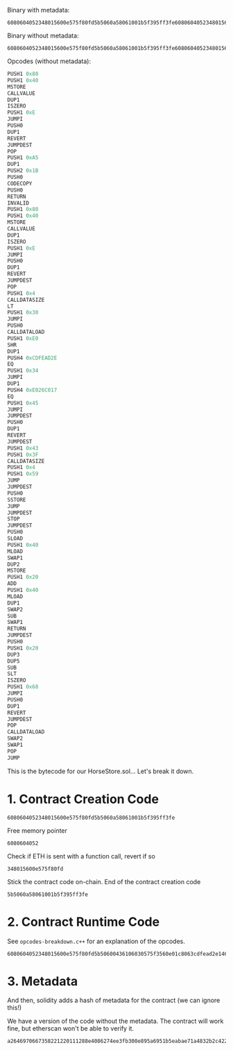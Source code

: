 Binary with metadata:
```
6080604052348015600e575f80fd5b5060a58061001b5f395ff3fe6080604052348015600e575f80fd5b50600436106030575f3560e01c8063cdfead2e146034578063e026c017146045575b5f80fd5b6043603f3660046059565b5f55565b005b5f5460405190815260200160405180910390f35b5f602082840312156068575f80fd5b503591905056fea2646970667358221220a9f8f915366ada1b50aa56817aa4d80c372a2b9ee0cde417365dd4be9ec87b5464736f6c63430008140033
```

Binary without metadata:

```
6080604052348015600e575f80fd5b5060a58061001b5f395ff3fe6080604052348015600e575f80fd5b50600436106030575f3560e01c8063cdfead2e146034578063e026c017146045575b5f80fd5b6043603f3660046059565b5f55565b005b5f5460405190815260200160405180910390f35b5f602082840312156068575f80fd5b503591905056
```

Opcodes (without metadata):

```c++
PUSH1 0x80
PUSH1 0x40
MSTORE
CALLVALUE
DUP1
ISZERO
PUSH1 0xE
JUMPI
PUSH0
DUP1
REVERT
JUMPDEST
POP
PUSH1 0xA5
DUP1
PUSH2 0x1B
PUSH0
CODECOPY
PUSH0
RETURN
INVALID
PUSH1 0x80
PUSH1 0x40
MSTORE
CALLVALUE
DUP1
ISZERO
PUSH1 0xE
JUMPI
PUSH0
DUP1
REVERT
JUMPDEST
POP
PUSH1 0x4
CALLDATASIZE
LT
PUSH1 0x30
JUMPI
PUSH0
CALLDATALOAD
PUSH1 0xE0
SHR
DUP1
PUSH4 0xCDFEAD2E
EQ
PUSH1 0x34
JUMPI
DUP1
PUSH4 0xE026C017
EQ
PUSH1 0x45
JUMPI
JUMPDEST
PUSH0
DUP1
REVERT
JUMPDEST
PUSH1 0x43
PUSH1 0x3F
CALLDATASIZE
PUSH1 0x4
PUSH1 0x59
JUMP
JUMPDEST
PUSH0
SSTORE
JUMP
JUMPDEST
STOP
JUMPDEST
PUSH0
SLOAD
PUSH1 0x40
MLOAD
SWAP1
DUP2
MSTORE
PUSH1 0x20
ADD
PUSH1 0x40
MLOAD
DUP1
SWAP2
SUB
SWAP1
RETURN
JUMPDEST
PUSH0
PUSH1 0x20
DUP3
DUP5
SUB
SLT
ISZERO
PUSH1 0x68
JUMPI
PUSH0
DUP1
REVERT
JUMPDEST
POP
CALLDATALOAD
SWAP2
SWAP1
POP
JUMP 
```

This is the bytecode for our HorseStore.sol... Let's break it down.

# 1. Contract Creation Code

```
6080604052348015600e575f80fd5b5060a58061001b5f395ff3fe
```

Free memory pointer
```
6080604052
``` 

Check if ETH is sent with a function call, revert if so
```
348015600e575f80fd 
``` 

Stick the contract code on-chain. End of the contract creation code
```
5b5060a58061001b5f395ff3fe
```

# 2. Contract Runtime Code

See `opcodes-breakdown.c++` for an explanation of the opcodes.

```
6080604052348015600e575f80fd5b50600436106030575f3560e01c8063cdfead2e146034578063e026c017146045575b5f80fd5b6043603f3660046059565b5f55565b005b5f5460405190815260200160405180910390f35b5f602082840312156068575f80fd5b503591905056fea2646970667358221220a9f8f915366ada1b50aa56817aa4d80c372a2b9ee0cde417365dd4be9ec87b5464736f6c63430008140033
```

# 3. Metadata

And then, solidity adds a hash of metadata for the contract (we can ignore this!)

We have a version of the code without the metadata. The contract will work fine, but etherscan won't be able to verify it. 
```
a2646970667358221220111288e4086274ee3fb300e895a6951b5eabae71a4832b2c422ccc5d7622ceeb64736f6c634300080f0033
```